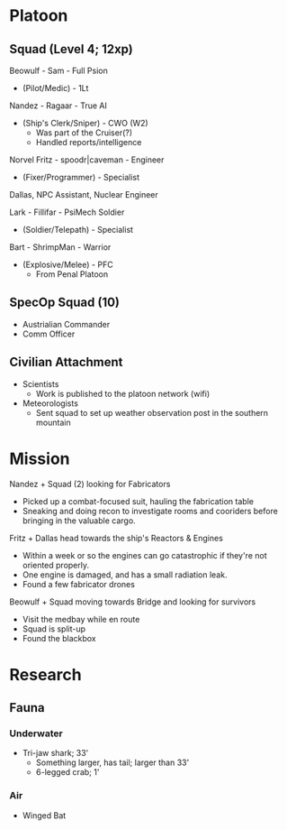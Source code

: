 # Platoon
## Squad (Level 4; 12xp)
Beowulf - Sam - Full Psion
+ (Pilot/Medic) - 1Lt

Nandez - Ragaar - True AI
+ (Ship's Clerk/Sniper) - CWO (W2)
  + Was part of the Cruiser(?)
  + Handled reports/intelligence

Norvel Fritz - spoodr|caveman - Engineer
+ (Fixer/Programmer) - Specialist

Dallas, NPC Assistant, Nuclear Engineer

Lark - Fillifar - PsiMech Soldier
+ (Soldier/Telepath) - Specialist

Bart - ShrimpMan - Warrior
+ (Explosive/Melee) - PFC
  + From Penal Platoon

## SpecOp Squad (10)
+ Austrialian Commander
+ Comm Officer

## Civilian Attachment
+ Scientists
  + Work is published to the platoon network (wifi)
+ Meteorologists
  + Sent squad to set up weather observation post in the southern mountain

# Mission
Nandez + Squad (2) looking for Fabricators
  + Picked up a combat-focused suit, hauling the fabrication table
  + Sneaking and doing recon to investigate rooms and cooriders before bringing in the valuable cargo.

Fritz + Dallas head towards the ship's Reactors & Engines
  + Within a week or so the engines can go catastrophic if they're not oriented properly.
  + One engine is damaged, and has a small radiation leak.
  + Found a few fabricator drones

Beowulf + Squad moving towards Bridge and looking for survivors
  + Visit the medbay while en route
  + Squad is split-up
  + Found the blackbox

# Research
## Fauna
### Underwater
+ Tri-jaw shark; 33'
  + Something larger, has tail; larger than 33'
  + 6-legged crab; 1'

### Air
+ Winged Bat
